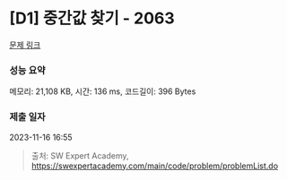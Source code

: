 # [D1] 중간값 찾기 - 2063 

[문제 링크](https://swexpertacademy.com/main/code/problem/problemDetail.do?contestProbId=AV5QPsXKA2UDFAUq) 

### 성능 요약

메모리: 21,108 KB, 시간: 136 ms, 코드길이: 396 Bytes

### 제출 일자

2023-11-16 16:55



> 출처: SW Expert Academy, https://swexpertacademy.com/main/code/problem/problemList.do